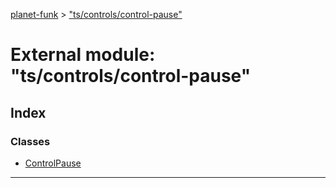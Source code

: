 [planet-funk](../README.md) > ["ts/controls/control-pause"](../modules/_ts_controls_control_pause_.md)

# External module: "ts/controls/control-pause"

## Index

### Classes

* [ControlPause](../classes/_ts_controls_control_pause_.controlpause.md)

---

